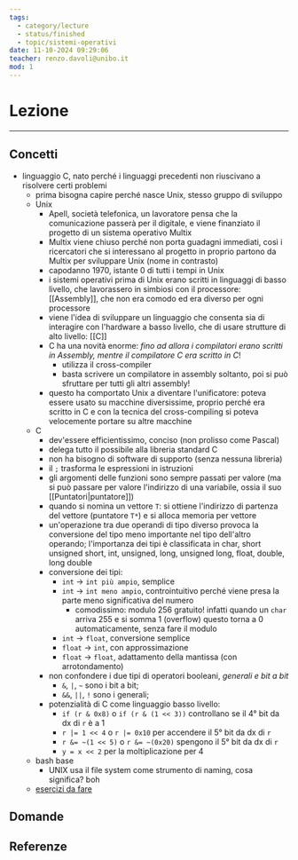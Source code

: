 ```yaml
---
tags:
  - category/lecture
  - status/finished
  - topic/sistemi-operativi
date: 11-10-2024 09:29:06
teacher: renzo.davoli@unibo.it
mod: 1
---
```

# Lezione
---
## Concetti
- linguaggio C, nato perché i linguaggi precedenti non riuscivano a risolvere certi problemi
	- prima bisogna capire perché nasce Unix, stesso gruppo di sviluppo
	- Unix
		- Apell, società telefonica, un lavoratore pensa che la comunicazione passerà per il digitale, e viene finanziato il progetto di un sistema operativo Multix
		- Multix viene chiuso perché non porta guadagni immediati, così i ricercatori che si interessano al progetto in proprio partono da Multix per sviluppare Unix (nome in contrasto)
		- capodanno 1970, istante 0 di tutti i tempi in Unix
		- i sistemi operativi prima di Unix erano scritti in linguaggi di basso livello, che lavorassero in simbiosi con il processore: [[Assembly]], che non era comodo ed era diverso per ogni processore
		- viene l'idea di sviluppare un linguaggio che consenta sia di interagire con l'hardware a basso livello, che di usare strutture di alto livello: [[C]]
		- C ha una novità enorme: _fino ad allora i compilatori erano scritti in Assembly, mentre il compilatore C era scritto in C_!
			- utilizza il cross-compiler
			- basta scrivere un compilatore in assembly soltanto, poi si può sfruttare per tutti gli altri assembly!
		- questo ha comportato Unix a diventare l'unificatore: poteva essere usato su macchine diversissime, proprio perché era scritto in C e con la tecnica del cross-compiling si poteva velocemente portare su altre macchine
	- C
		- dev'essere efficientissimo, conciso (non prolisso come Pascal)
		- delega tutto il possibile alla libreria standard C
		- non ha bisogno di software di supporto (senza nessuna libreria)
		- il `;` trasforma le espressioni in istruzioni
		- gli argomenti delle funzioni sono sempre passati per valore (ma si può passare per valore l'indirizzo di una variabile, ossia il suo [[Puntatori|puntatore]])
		- quando si nomina un vettore `T`: si ottiene l'indirizzo di partenza del vettore (puntatore `T*`) e si alloca memoria per vettore
		- un'operazione tra due operandi di tipo diverso provoca la conversione del tipo meno importante nel tipo dell'altro operando; l'importanza dei tipi è classificata in char, short unsigned short, int, unsigned, long, unsigned long, float, double, long double
		- conversione dei tipi:
			- `int` -> `int più ampio`, semplice
			- `int` -> `int meno ampio`, controintuitivo perché viene presa la parte meno significativa del numero
				- comodissimo: modulo 256 gratuito! infatti quando un `char` arriva 255 e si somma 1 (overflow) questo torna a 0 automaticamente, senza fare il modulo
			- `int` -> `float`, conversione semplice
			- `float` -> `int`, con approssimazione
			- `float` -> `float`, adattamento della mantissa (con arrotondamento)
		- non confondere i due tipi di operatori booleani, _generali e bit a bit_
			- `&`, `|`, `~` sono i bit a bit;
			- `&&`, `||`, `!` sono i generali;
		- potenzialità di C come linguaggio basso livello:
			- `if (r & 0x8)` o `if (r & (1 << 3))` controllano se il 4° bit da dx di `r` è a 1
			- `r |= 1 << 4` o `r |= 0x10` per accendere il 5° bit da dx di `r`
			- `r &= ~(1 << 5)` o `r &= ~(0x20)` spengono il 5° bit da dx di `r`
			- `y = x << 2` per la moltiplicazione per 4
	- bash base
		- UNIX usa il file system come strumento di naming, cosa significa? boh
	- [esercizi da fare](https://so.v2.cs.unibo.it/wiki/index.php/Esercizi_di_%22lettura%22_programmi_in_C)

## Domande

## Referenze
